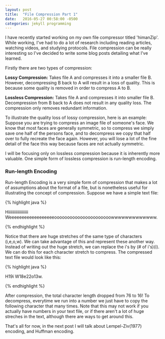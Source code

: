 ```yaml
---
layout: post
title:  "File Compression Part 1"
date:   2016-05-27 00:58:00 -0500
categories: jekyll programming
---
```


I have recently started working on my own file compressor titled 'himanZip'. While working,
I've had to do a lot of research including reading articles, watching videos, and studying
protocols. File compression can be really interesting so I've decided to write some blog posts
detailing what I've learned.

Firstly there are two types of compression:

**Lossy Compression:** Takes file A and compresses it into a smaller file B. However,
decompressing B back to A will result in a loss of quality. This is because some quality is removed
in order to compress A to B.

**Lossless Compression:** Takes file A and compresses it into smaller file B. Decompression
from B back to A does not result in any quality loss. The compression only removes redundant information.

To illustrate the quality loss of lossy compression, here is an example: Suppose you are trying
to compress an image file of someone's face. We know that most faces are generally symmetric,
so to compress we simply save one half of the persons face, and to decompress we copy that half over to
fully recreate the face again. However, you will lose a lot of the fine detail of the face this way because
faces are not actually symmetric.

I will be focusing only on lossless compression because it is inherently more valuable. One simple
form of lossless compression is run-length encoding.

<h3>Run-length Encoding</h3>

Run-length Encoding is a very simple form of compression that makes a lot of assumptions about the format
of a file, but is nonetheless useful for illustrating the concept of compression. Suppose we have a simple text
file:

{% highlight java %}

Hiiiiiiiiiiiiiiiiiii Weeeeeeeeeeeeeeeeeeoooooooooooooooooooooowwwwwwwwwwwww.

{% endhighlight %}

Notice that there are huge stretches of the same type of characters (i,e,o,w). We can take advantage of
this and represent these another way. Instead of writing out the huge stretch, we can replace the i's
by (# of i's)(i). We can do this for each character stretch to compress. The compressed text file would
look like this:

{% highlight java %}

H19i W18e22o13w.

{% endhighlight %}

After compression, the total character length dropped from 76 to 16! To decompress, everytime we run into a
number we just have to copy the following character that many times. Note that this may not work if you actually
have numbers in your text file, or if there aren't a lot of huge streches in the text, although there are ways to
get around this.

That's all for now, in the next post I will talk about Lempel-Ziv(1977) encoding, and Huffman encoding.


